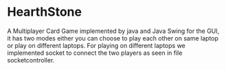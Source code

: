 # HearthStone
A Multiplayer Card Game implemented by java and Java Swing for the GUI, it has two modes either you can choose to play each other on same laptop or play on different laptops. For playing on different laptops we implemented socket to connect the two players as seen in file socketcontroller.

